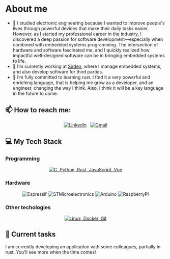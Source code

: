 # About me

- 🥸 I studied electronic engineering because I wanted to improve people's lives through powerful devices that make their daily tasks easier. However, as I started my professional career in the industry, I discovered a deep passion for software development—especially when combined with embedded systems programming. The intersection of hardware and software fascinated me, and I quickly realized how impactful well-designed software can be in bringing embedded systems to life.
- 🔭 I’m currently working at [Sirden](https://es.linkedin.com/company/sirden), where I manage embedded systems, and also develop software for third parties.
- 🌱 I’m fully committed to learning rust. I find it a very powerful and enriching language, that is helping me grow as a developer, and an engineer, changing the way I think. Also, I think it will be a key language in the future to come.

## 📫 How to reach me:

<div align="center">

  [![LinkedIn](https://skillicons.dev/icons?i=linkedin)](https://www.linkedin.com/in/gaspar-sanchez-aviles/) &nbsp;
  [![Gmail](https://skillicons.dev/icons?i=gmail)](mailto:gaspar.s1995@gmail.com?subject=Hello%Gaspar,%20From%20Github)

</div>

## 💻 My Tech Stack

### Programming

<div align="center">

  [![C, Python, Rust, JavaScript, Vue](https://skillicons.dev/icons?i=c,python,rust,js,vue)](https://skillicons.dev)

</div>

### Hardware

<div align="center">

![Espressif](https://img.shields.io/badge/Espressif-E7352C?style=for-the-badge&logo=espressif&logoColor=white)
![STMicroelectronics](https://img.shields.io/badge/STMicroelectronics-03234B?style=for-the-badge&logo=stmicroelectronics&logoColor=white)
![Arduino](https://img.shields.io/badge/Arduino-00878F?style=for-the-badge&logo=arduino&logoColor=white)
![RaspberryPi](https://img.shields.io/badge/Raspberry-A22846?style=for-the-badge&logo=raspberrypi&logoColor=white)


</div>

### Other techologies

<div align="center">

  [![Linux, Docker, Git](https://skillicons.dev/icons?i=linux,docker,git)](https://skillicons.dev)

</div>


## 📝 Current tasks

I am currently developing an application with some colleagues, partially in rust. You'll see more when the time comes!

<!--
**Gasp117/Gasp117** is a ✨ _special_ ✨ repository because its `README.md` (this file) appears on your GitHub profile.




Here are some ideas to get you started:

- 🔭 I’m currently working on ...
- 🌱 I’m currently learning ...
- 👯 I’m looking to collaborate on ...
- 🤔 I’m looking for help with ...
- 💬 Ask me about ...
- 📫 How to reach me: ...
- 😄 Pronouns: ...
- ⚡ Fun fact: ...
-->
